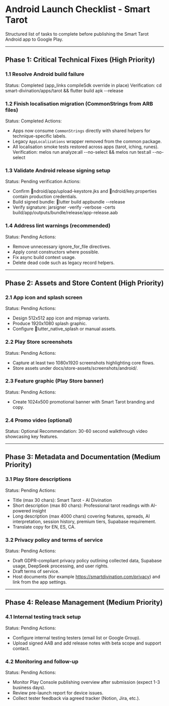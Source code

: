 ﻿# Android Launch Checklist - Smart Tarot

Structured list of tasks to complete before publishing the Smart Tarot Android app to Google Play.

---

## Phase 1: Critical Technical Fixes (High Priority)

### 1.1 Resolve Android build failure
Status: Completed (app_links compileSdk override in place)
Verification: cd smart-divination/apps/tarot && flutter build apk --release

### 1.2 Finish localisation migration (CommonStrings from ARB files)
Status: Completed
Actions:
- Apps now consume `CommonStrings` directly with shared helpers for technique-specific labels.
- Legacy `AppLocalizations` wrapper removed from the common package.
- All localisation smoke tests restored across apps (tarot, iching, runes).
Verification: melos run analyze:all --no-select && melos run test:all --no-select

### 1.3 Validate Android release signing setup
Status: Pending verification
Actions:
- Confirm ndroid/app/upload-keystore.jks and ndroid/key.properties contain production credentials.
- Build signed bundle: lutter build appbundle --release
- Verify signature: jarsigner -verify -verbose -certs build/app/outputs/bundle/release/app-release.aab

### 1.4 Address lint warnings (recommended)
Status: Pending
Actions:
- Remove unnecessary ignore_for_file directives.
- Apply const constructors where possible.
- Fix async build context usage.
- Delete dead code such as legacy record helpers.

---

## Phase 2: Assets and Store Content (High Priority)

### 2.1 App icon and splash screen
Status: Pending
Actions:
- Design 512x512 app icon and mipmap variants.
- Produce 1920x1080 splash graphic.
- Configure lutter_native_splash or manual assets.

### 2.2 Play Store screenshots
Status: Pending
Actions:
- Capture at least two 1080x1920 screenshots highlighting core flows.
- Store assets under docs/store-assets/screenshots/android/.

### 2.3 Feature graphic (Play Store banner)
Status: Pending
Actions:
- Create 1024x500 promotional banner with Smart Tarot branding and copy.

### 2.4 Promo video (optional)
Status: Optional
Recommendation: 30-60 second walkthrough video showcasing key features.

---

## Phase 3: Metadata and Documentation (Medium Priority)

### 3.1 Play Store descriptions
Status: Pending
Actions:
- Title (max 30 chars): Smart Tarot - AI Divination
- Short description (max 80 chars): Professional tarot readings with AI-powered insight
- Long description (max 4000 chars) covering features, spreads, AI interpretation, session history, premium tiers, Supabase requirement.
- Translate copy for EN, ES, CA.

### 3.2 Privacy policy and terms of service
Status: Pending
Actions:
- Draft GDPR-compliant privacy policy outlining collected data, Supabase usage, DeepSeek processing, and user rights.
- Draft terms of service.
- Host documents (for example https://smartdivination.com/privacy) and link from the app settings.

---

## Phase 4: Release Management (Medium Priority)

### 4.1 Internal testing track setup
Status: Pending
Actions:
- Configure internal testing testers (email list or Google Group).
- Upload signed AAB and add release notes with beta scope and support contact.

### 4.2 Monitoring and follow-up
Status: Pending
Actions:
- Monitor Play Console publishing overview after submission (expect 1-3 business days).
- Review pre-launch report for device issues.
- Collect tester feedback via agreed tracker (Notion, Jira, etc.).
